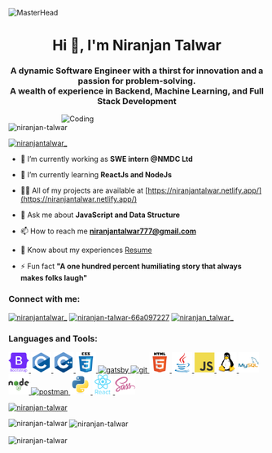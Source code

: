 ![MasterHead](https://i.pinimg.com/originals/2f/f4/28/2ff428006f3ade5f10beac69372062ab.gif)
<h1 align="center">Hi 👋, I'm Niranjan Talwar</h1>
<h3 align="center">A dynamic Software Engineer with a thirst for innovation and a passion for problem-solving.<br>A wealth of experience in Backend, Machine Learning, and Full Stack Development</h3>
<img align="right" alt="Coding" width="400" src="https://www.wingstechsolutions.com/wp-content/uploads/2022/03/full-stack-development.gif">

<p align="left"> <img src="https://komarev.com/ghpvc/?username=niranjan-talwar&label=Profile%20views&color=0e75b6&style=flat" alt="niranjan-talwar" /> </p>

<p align="left"> <a href="https://twitter.com/niranjantalwar_" target="blank"><img src="https://img.shields.io/twitter/follow/niranjantalwar_?logo=twitter&style=for-the-badge" alt="niranjantalwar_" /></a> </p>

- 🔭 I’m currently working as **SWE intern @NMDC Ltd**

- 🌱 I’m currently learning **ReactJs and NodeJs**

- 👨‍💻 All of my projects are available at [https://niranjantalwar.netlify.app/](https://niranjantalwar.netlify.app/)

- 💬 Ask me about **JavaScript and Data Structure**

- 📫 How to reach me **niranjantalwar777@gmail.com**

- 📄 Know about my experiences [Resume](https://drive.google.com/file/d/1pmvtcX6BR_19jXUBDOLr63s4huGuZVyq/view?usp=drive_link)

- ⚡ Fun fact **"A one hundred percent humiliating story that always makes folks laugh"**

<h3 align="left">Connect with me:</h3>
<p align="left">
<a href="https://twitter.com/niranjantalwar_" target="blank"><img align="center" src="https://raw.githubusercontent.com/rahuldkjain/github-profile-readme-generator/master/src/images/icons/Social/twitter.svg" alt="niranjantalwar_" height="30" width="40" /></a>
<a href="https://www.linkedin.com/in/esniranjan/" target="blank"><img align="center" src="https://raw.githubusercontent.com/rahuldkjain/github-profile-readme-generator/master/src/images/icons/Social/linked-in-alt.svg" alt="niranjan-talwar-66a097227" height="30" width="40" /></a>
<a href="https://instagram.com/niranjan_talwar_" target="blank"><img align="center" src="https://raw.githubusercontent.com/rahuldkjain/github-profile-readme-generator/master/src/images/icons/Social/instagram.svg" alt="niranjan_talwar_" height="30" width="40" /></a>
</p>

<h3 align="left">Languages and Tools:</h3>
<p align="left"> <a href="https://getbootstrap.com" target="_blank" rel="noreferrer"> <img src="https://raw.githubusercontent.com/devicons/devicon/master/icons/bootstrap/bootstrap-plain-wordmark.svg" alt="bootstrap" width="40" height="40"/> </a> <a href="https://www.cprogramming.com/" target="_blank" rel="noreferrer"> <img src="https://raw.githubusercontent.com/devicons/devicon/master/icons/c/c-original.svg" alt="c" width="40" height="40"/> </a> <a href="https://www.w3schools.com/cpp/" target="_blank" rel="noreferrer"> <img src="https://raw.githubusercontent.com/devicons/devicon/master/icons/cplusplus/cplusplus-original.svg" alt="cplusplus" width="40" height="40"/> </a> <a href="https://www.w3schools.com/css/" target="_blank" rel="noreferrer"> <img src="https://raw.githubusercontent.com/devicons/devicon/master/icons/css3/css3-original-wordmark.svg" alt="css3" width="40" height="40"/> </a> <a href="https://www.gatsbyjs.com/" target="_blank" rel="noreferrer"> <img src="https://www.vectorlogo.zone/logos/gatsbyjs/gatsbyjs-icon.svg" alt="gatsby" width="40" height="40"/> </a> <a href="https://git-scm.com/" target="_blank" rel="noreferrer"> <img src="https://www.vectorlogo.zone/logos/git-scm/git-scm-icon.svg" alt="git" width="40" height="40"/> </a> <a href="https://www.w3.org/html/" target="_blank" rel="noreferrer"> <img src="https://raw.githubusercontent.com/devicons/devicon/master/icons/html5/html5-original-wordmark.svg" alt="html5" width="40" height="40"/> </a> <a href="https://www.java.com" target="_blank" rel="noreferrer"> <img src="https://raw.githubusercontent.com/devicons/devicon/master/icons/java/java-original.svg" alt="java" width="40" height="40"/> </a> <a href="https://developer.mozilla.org/en-US/docs/Web/JavaScript" target="_blank" rel="noreferrer"> <img src="https://raw.githubusercontent.com/devicons/devicon/master/icons/javascript/javascript-original.svg" alt="javascript" width="40" height="40"/> </a> <a href="https://www.linux.org/" target="_blank" rel="noreferrer"> <img src="https://raw.githubusercontent.com/devicons/devicon/master/icons/linux/linux-original.svg" alt="linux" width="40" height="40"/> </a> <a href="https://www.mysql.com/" target="_blank" rel="noreferrer"> <img src="https://raw.githubusercontent.com/devicons/devicon/master/icons/mysql/mysql-original-wordmark.svg" alt="mysql" width="40" height="40"/> </a> <a href="https://nodejs.org" target="_blank" rel="noreferrer"> <img src="https://raw.githubusercontent.com/devicons/devicon/master/icons/nodejs/nodejs-original-wordmark.svg" alt="nodejs" width="40" height="40"/> </a> <a href="https://postman.com" target="_blank" rel="noreferrer"> <img src="https://www.vectorlogo.zone/logos/getpostman/getpostman-icon.svg" alt="postman" width="40" height="40"/> </a> <a href="https://www.python.org" target="_blank" rel="noreferrer"> <img src="https://raw.githubusercontent.com/devicons/devicon/master/icons/python/python-original.svg" alt="python" width="40" height="40"/> </a> <a href="https://reactjs.org/" target="_blank" rel="noreferrer"> <img src="https://raw.githubusercontent.com/devicons/devicon/master/icons/react/react-original-wordmark.svg" alt="react" width="40" height="40"/> </a> <a href="https://sass-lang.com" target="_blank" rel="noreferrer"> <img src="https://raw.githubusercontent.com/devicons/devicon/master/icons/sass/sass-original.svg" alt="sass" width="40" height="40"/> </a> </p>

<p align="left"> <a href="https://github.com/ryo-ma/github-profile-trophy"><img src="https://github-profile-trophy.vercel.app/?username=niranjan-talwar" alt="niranjan-talwar" /></a> </p>

<p><img align="left" src="https://github-readme-stats.vercel.app/api/top-langs?username=niranjan-talwar&show_icons=true&locale=en&layout=compact" alt="niranjan-talwar" /></p>

<p>&nbsp;<img align="center" src="https://github-readme-stats.vercel.app/api?username=niranjan-talwar&show_icons=true&locale=en" alt="niranjan-talwar" /></p>

<p><img align="center" src="https://github-readme-streak-stats.herokuapp.com/?user=niranjan-talwar&" alt="niranjan-talwar" /></p>






